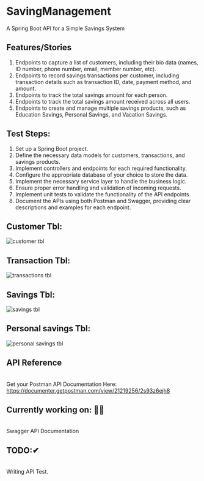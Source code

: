 # SavingManagement
A Spring Boot API for a Simple Savings System
## Features/Stories
1.  Endpoints to capture a list of customers, including their bio data
   (names, ID number, phone number, email, member number, etc).
2.  Endpoints to record savings transactions per customer, including
   transaction details such as transaction ID, date, payment method, and amount.
3. Endpoints to track the total savings amount for each person.
4.  Endpoints to track the total savings amount received across all users.
5. Endpoints to create and manage multiple savings products, such as
   Education Savings, Personal Savings, and Vacation Savings.

## Test Steps:
1. Set up a Spring Boot project.
2. Define the necessary data models for customers, transactions, and savings
   products.
3. Implement controllers and endpoints for each required functionality.
4. Configure the appropriate database of your choice to store the data.
5. Implement the necessary service layer to handle the business logic.
6. Ensure proper error handling and validation of incoming requests.
7. Implement unit tests to validate the functionality of the API endpoints.
8. Document the APIs using both Postman and Swagger, providing clear
   descriptions and examples for each endpoint.

## Customer Tbl:
![customer tbl](https://github.com/Gmatieso/SavingManagement/assets/55885416/cacdcf61-0728-4cb4-8ce8-db569a6f3c42)


## Transaction Tbl:
![transactions tbl](https://github.com/Gmatieso/SavingManagement/assets/55885416/0863334f-e8a7-4d13-8fed-4c24f523fc0b)


## Savings Tbl:
![savings tbl](https://github.com/Gmatieso/SavingManagement/assets/55885416/45e702be-2ba1-4d88-82bb-b1c487ff3d28)


## Personal savings Tbl:
![personal savings tbl](https://github.com/Gmatieso/SavingManagement/assets/55885416/7f6a8d31-58d2-4692-b450-bfc54afab8a9)

## API Reference
<br> Get your Postman API Documentation Here: </br>
https://documenter.getpostman.com/view/21219256/2s93z6ejh8
## Currently working on: 👨‍💻
<br> Swagger API Documentation</br>
## TODO:✔
<br> Writing API Test. </br>

